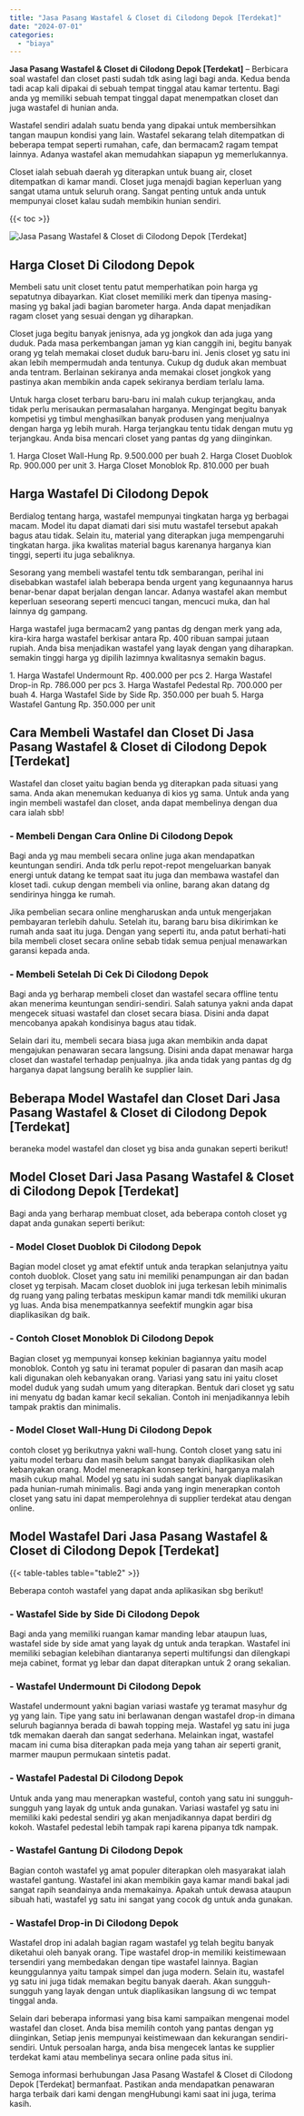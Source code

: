 ```yaml
---
title: "Jasa Pasang Wastafel & Closet di Cilodong Depok [Terdekat]"
date: "2024-07-01"
categories: 
  - "biaya"
---
```


**Jasa Pasang Wastafel & Closet di Cilodong Depok \[Terdekat\]** – Berbicara soal wastafel dan closet pasti sudah tdk asing lagi bagi anda. Kedua benda tadi acap kali dipakai di sebuah tempat tinggal atau kamar tertentu. Bagi anda yg memiliki sebuah tempat tinggal dapat menempatkan closet dan juga wastafel di hunian anda.

Wastafel sendiri adalah suatu benda yang dipakai untuk membersihkan tangan maupun kondisi yang lain. Wastafel sekarang telah ditempatkan di beberapa tempat seperti rumahan, cafe, dan bermacam2 ragam tempat lainnya. Adanya wastafel akan memudahkan siapapun yg memerlukannya.

Closet ialah sebuah daerah yg diterapkan untuk buang air, closet ditempatkan di kamar mandi. Closet juga menajdi bagian keperluan yang sangat utama untuk seluruh orang. Sangat penting untuk anda untuk mempunyai closet kalau sudah membikin hunian sendiri.

{{< toc >}}

![Jasa Pasang Wastafel & Closet di Cilodong Depok [Terdekat]](/images/wastafel-closet-murah14.png)

## Harga Closet Di Cilodong Depok

Membeli satu unit closet tentu patut memperhatikan poin harga yg sepatutnya dibayarkan. Kiat closet memiliki merk dan tipenya masing-masing yg bakal jadi bagian barometer harga. Anda dapat menjadikan ragam closet yang sesuai dengan yg diharapkan.

Closet juga begitu banyak jenisnya, ada yg jongkok dan ada juga yang duduk. Pada masa perkembangan jaman yg kian canggih ini, begitu banyak orang yg telah memakai closet duduk baru-baru ini. Jenis closet yg satu ini akan lebih mempermudah anda tentunya. Cukup dg duduk akan membuat anda tentram. Berlainan sekiranya anda memakai closet jongkok yang pastinya akan membikin anda capek sekiranya berdiam terlalu lama.

Untuk harga closet terbaru baru-baru ini malah cukup terjangkau, anda tidak perlu merisaukan permasalahan harganya. Mengingat begitu banyak kompetisi yg timbul menghasilkan banyak produsen yang menjualnya dengan harga yg lebih murah. Harga terjangkau tentu tidak dengan mutu yg terjangkau. Anda bisa mencari closet yang pantas dg yang diinginkan.

1\. Harga Closet Wall-Hung Rp. 9.500.000 per buah 2. Harga Closet Duoblok Rp. 900.000 per unit 3. Harga Closet Monoblok Rp. 810.000 per buah

## Harga Wastafel Di Cilodong Depok

Berdialog tentang harga, wastafel mempunyai tingkatan harga yg berbagai macam. Model itu dapat diamati dari sisi mutu wastafel tersebut apakah bagus atau tidak. Selain itu, material yang diterapkan juga mempengaruhi tingkatan harga. jika kwalitas material bagus karenanya harganya kian tinggi, seperti itu juga sebaliknya.

Sesorang yang membeli wastafel tentu tdk sembarangan, perihal ini disebabkan wastafel ialah beberapa benda urgent yang kegunaannya harus benar-benar dapat berjalan dengan lancar. Adanya wastafel akan membut keperluan seseorang seperti mencuci tangan, mencuci muka, dan hal lainnya dg gampang.

Harga wastafel juga bermacam2 yang pantas dg dengan merk yang ada, kira-kira harga wastafel berkisar antara Rp. 400 ribuan sampai jutaan rupiah. Anda bisa menjadikan wastafel yang layak dengan yang diharapkan. semakin tinggi harga yg dipilih lazimnya kwalitasnya semakin bagus.

1\. Harga Wastafel Undermount Rp. 400.000 per pcs 2. Harga Wastafel Drop-in Rp. 786.000 per pcs 3. Harga Wastafel Pedestal Rp. 700.000 per buah 4. Harga Wastafel Side by Side Rp. 350.000 per buah 5. Harga Wastafel Gantung Rp. 350.000 per unit

## Cara Membeli Wastafel dan Closet Di Jasa Pasang Wastafel & Closet di Cilodong Depok \[Terdekat\]

Wastafel dan closet yaitu bagian benda yg diterapkan pada situasi yang sama. Anda akan menemukan keduanya di kios yg sama. Untuk anda yang ingin membeli wastafel dan closet, anda dapat membelinya dengan dua cara ialah sbb!

### \- Membeli Dengan Cara Online Di Cilodong Depok

Bagi anda yg mau membeli secara online juga akan mendapatkan keuntungan sendiri. Anda tdk perlu repot-repot mengeluarkan banyak energi untuk datang ke tempat saat itu juga dan membawa wastafel dan kloset tadi. cukup dengan membeli via online, barang akan datang dg sendirinya hingga ke rumah.

Jika pembelian secara online mengharuskan anda untuk mengerjakan pembayaran terlebih dahulu. Setelah itu, barang baru bisa dikirimkan ke rumah anda saat itu juga. Dengan yang seperti itu, anda patut berhati-hati bila membeli closet secara online sebab tidak semua penjual menawarkan garansi kepada anda.

### \- Membeli Setelah Di Cek Di Cilodong Depok

Bagi anda yg berharap membeli closet dan wastafel secara offline tentu akan menerima keuntungan sendiri-sendiri. Salah satunya yakni anda dapat mengecek situasi wastafel dan closet secara biasa. Disini anda dapat mencobanya apakah kondisinya bagus atau tidak.

Selain dari itu, membeli secara biasa juga akan membikin anda dapat mengajukan penawaran secara langsung. Disini anda dapat menawar harga closet dan wastafel terhadap penjualnya. jika anda tidak yang pantas dg dg harganya dapat langsung beralih ke supplier lain.

## Beberapa Model Wastafel dan Closet Dari Jasa Pasang Wastafel & Closet di Cilodong Depok \[Terdekat\]

beraneka model wastafel dan closet yg bisa anda gunakan seperti berikut!

## Model Closet Dari Jasa Pasang Wastafel & Closet di Cilodong Depok \[Terdekat\]

Bagi anda yang berharap membuat closet, ada beberapa contoh closet yg dapat anda gunakan seperti berikut:

### \- Model Closet Duoblok Di Cilodong Depok

Bagian model closet yg amat efektif untuk anda terapkan selanjutnya yaitu contoh duoblok. Closet yang satu ini memiliki penampungan air dan badan closet yg terpisah. Macam closet duoblok ini juga terkesan lebih minimalis dg ruang yang paling terbatas meskipun kamar mandi tdk memiliki ukuran yg luas. Anda bisa menempatkannya seefektif mungkin agar bisa diaplikasikan dg baik.

### \- Contoh Closet Monoblok Di Cilodong Depok

Bagian closet yg mempunyai konsep kekinian bagiannya yaitu model monoblok. Contoh yg satu ini teramat populer di pasaran dan masih acap kali digunakan oleh kebanyakan orang. Variasi yang satu ini yaitu closet model duduk yang sudah umum yang diterapkan. Bentuk dari closet yg satu ini menyatu dg badan kamar kecil sekalian. Contoh ini menjadikannya lebih tampak praktis dan minimalis.

### \- Model Closet Wall-Hung Di Cilodong Depok

contoh closet yg berikutnya yakni wall-hung. Contoh closet yang satu ini yaitu model terbaru dan masih belum sangat banyak diaplikasikan oleh kebanyakan orang. Model menerapkan konsep terkini, harganya malah masih cukup mahal. Model yg satu ini sudah sangat banyak diaplikasikan pada hunian-rumah minimalis. Bagi anda yang ingin menerapkan contoh closet yang satu ini dapat memperolehnya di supplier terdekat atau dengan online.

## Model Wastafel Dari Jasa Pasang Wastafel & Closet di Cilodong Depok \[Terdekat\]

{{< table-tables table="table2" >}}

Beberapa contoh wastafel yang dapat anda aplikasikan sbg berikut!

### \- Wastafel Side by Side Di Cilodong Depok

Bagi anda yang memiliki ruangan kamar manding lebar ataupun luas, wastafel side by side amat yang layak dg untuk anda terapkan. Wastafel ini memiliki sebagian kelebihan diantaranya seperti multifungsi dan dilengkapi meja cabinet, format yg lebar dan dapat diterapkan untuk 2 orang sekalian.

### \- Wastafel Undermount Di Cilodong Depok

Wastafel undermount yakni bagian variasi wastafe yg teramat masyhur dg yg yang lain. Tipe yang satu ini berlawanan dengan wastafel drop-in dimana seluruh bagiannya berada di bawah topping meja. Wastafel yg satu ini juga tdk memakan daerah dan sangat sederhana. Melainkan ingat, wastafel macam ini cuma bisa diterapkan pada meja yang tahan air seperti granit, marmer maupun permukaan sintetis padat.

### \- Wastafel Padestal Di Cilodong Depok

Untuk anda yang mau menerapkan wasteful, contoh yang satu ini sungguh-sungguh yang layak dg untuk anda gunakan. Variasi wastafel yg satu ini memiliki kaki pedestal sendiri yg akan menjadikannya dapat berdiri dg kokoh. Wastafel pedestal lebih tampak rapi karena pipanya tdk nampak.

### \- Wastafel Gantung Di Cilodong Depok

Bagian contoh wastafel yg amat populer diterapkan oleh masyarakat ialah wastafel gantung. Wastafel ini akan membikin gaya kamar mandi bakal jadi sangat rapih seandainya anda memakainya. Apakah untuk dewasa ataupun sibuah hati, wastafel yg satu ini sangat yang cocok dg untuk anda gunakan.

### \- Wastafel Drop-in Di Cilodong Depok

Wastafel drop ini adalah bagian ragam wastafel yg telah begitu banyak diketahui oleh banyak orang. Tipe wastafel drop-in memiliki keistimewaan tersendiri yang membedakan dengan tipe wastafel lainnya. Bagian keunggulannya yaitu tampak simpel dan juga modern. Selain itu, wastafel yg satu ini juga tidak memakan begitu banyak daerah. Akan sungguh-sungguh yang layak dengan untuk diaplikasikan langsung di wc tempat tinggal anda.

Selain dari beberapa informasi yang bisa kami sampaikan mengenai model wastafel dan closet. Anda bisa memilih contoh yang pantas dengan yg diinginkan, Setiap jenis mempunyai keistimewaan dan kekurangan sendiri-sendiri. Untuk persoalan harga, anda bisa mengecek lantas ke supplier terdekat kami atau membelinya secara online pada situs ini.

Semoga informasi berhubungan Jasa Pasang Wastafel & Closet di Cilodong Depok \[Terdekat\] bermanfaat. Pastikan anda mendapatkan penawaran harga terbaik dari kami dengan mengHubungi kami saat ini juga, terima kasih.
